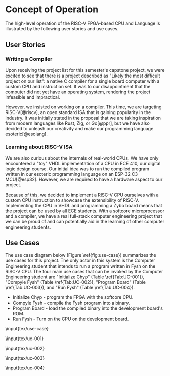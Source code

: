 # Concept of Operation

The high-level operation of the RISC-V FPGA-based CPU and Language is
illustrated by the following user stories and use cases.

## User Stories

### Writing a Compiler

Upon receiving the project list for this semester's capstone project, we were
excited to see that there is a project described as "Likely the most difficult
project on our list": a native C compiler for a single board computer with a
custom CPU and instruction set. It was to our disappointment that the computer
did not yet have an operating system, rendering the project infeasible and
impractical.

However, we insisted on working on a compiler. This time, we are targeting
RISC-V[@riscv], an open standard ISA that is gaining popularity in the industry.
It was initially stated in the proposal that we are taking inspiration from
modern languages like Rust, Zig, or Go[@ppr], but we have also decided to
unleash our creativity and make our programming language esoteric[@esolang].

### Learning about RISC-V ISA

We are also curious about the internals of real-world CPUs. We have only
encountered a "toy" VHDL implementation of a CPU in ECE 410, our digital logic
design course. Our initial idea was to run the compiled program written in our
esoteric programming language on an ESP-32 C3 MCU[@esp32]. However, we are
required to have a hardware aspect to our project.

Because of this, we decided to implement a RISC-V CPU ourselves with a custom
CPU instruction to showcase the extensibility of RISC-V. Implementing the CPU in
VHDL and programming a Zybo board means that the project can be used by all ECE
students. With a softcore microprocessor and a compiler, we have a real
full-stack computer engineering project that we can be proud of and can
potentially aid in the learning of other computer engineering students.

## Use Cases

The use case diagram below (Figure \ref{fig:use-case}) summarizes the use cases
for this project. The only actor in this system is the Computer Engineering
student that intends to run a program written in Fysh on the RISC-V CPU. The
four main use cases that can be invoked by the Computer Engineering student are
"Initialize Chyp" (Table \ref{Tab:UC-001}), "Compyle Fysh" (Table
\ref{Tab:UC-002}), "Program Board" (Table \ref{Tab:UC-003}), and "Run Fysh"
(Table \ref{Tab:UC-004}).

- Initialize Chyp - program the FPGA with the softcore CPU.
- Compyle Fysh - compile the Fysh program into a binary.
- Program Board - load the compiled binary into the development board's ROM.
- Run Fysh - Turn on the CPU on the development board.

\input{tex/use-case}

\input{tex/uc-001}

\input{tex/uc-002}

\input{tex/uc-003}

\input{tex/uc-004}
